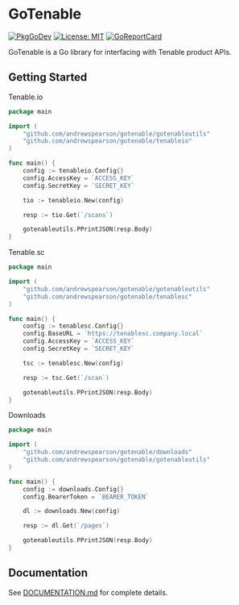 # GoTenable
[![PkgGoDev](https://pkg.go.dev/badge/github.com/andrewspearson/gotenable)](https://pkg.go.dev/github.com/andrewspearson/gotenable)
[![License: MIT](https://img.shields.io/badge/License-MIT-brightgreen.svg)](LICENSE)
[![GoReportCard](https://goreportcard.com/badge/github.com/andrewspearson/gotenable)](https://goreportcard.com/report/github.com/andrewspearson/gotenable)

GoTenable is a Go library for interfacing with Tenable product APIs.
## Getting Started
Tenable.io
```go
package main

import (
	"github.com/andrewspearson/gotenable/gotenableutils"
	"github.com/andrewspearson/gotenable/tenableio"
)

func main() {
	config := tenableio.Config{}
	config.AccessKey = `ACCESS_KEY`
	config.SecretKey = `SECRET_KEY`

	tio := tenableio.New(config)

	resp := tio.Get(`/scans`)

	gotenableutils.PPrintJSON(resp.Body)
}
```
Tenable.sc
```go
package main

import (
	"github.com/andrewspearson/gotenable/gotenableutils"
	"github.com/andrewspearson/gotenable/tenablesc"
)

func main() {
	config := tenablesc.Config{}
	config.BaseURL = `https://tenablesc.company.local`
	config.AccessKey = `ACCESS_KEY`
	config.SecretKey = `SECRET_KEY`

	tsc := tenablesc.New(config)

	resp := tsc.Get(`/scan`)

	gotenableutils.PPrintJSON(resp.Body)
}
```
Downloads
```go
package main

import (
	"github.com/andrewspearson/gotenable/downloads"
	"github.com/andrewspearson/gotenable/gotenableutils"
)

func main() {
	config := downloads.Config{}
	config.BearerToken = `BEARER_TOKEN`

	dl := downloads.New(config)

	resp := dl.Get(`/pages`)

	gotenableutils.PPrintJSON(resp.Body)
}
```
## Documentation
See [DOCUMENTATION.md](DOCUMENTATION.md) for complete details.
